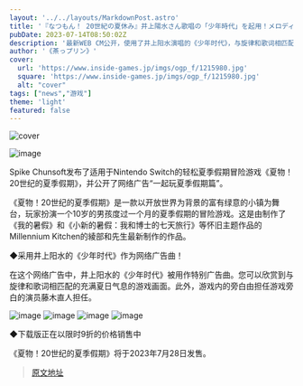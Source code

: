 ```yaml
---
layout: '../../layouts/MarkdownPost.astro'
title: '『なつもん！ 20世紀の夏休み』井上陽水さん歌唱の「少年時代」を起用！メロディや歌詞にマッチした“最新WEB CM”公開'
pubDate: 2023-07-14T08:50:02Z
description: '最新WEB CM公开，使用了井上阳水演唱的《少年时代》，与旋律和歌词相匹配'
author: '《茶っプリン》'
cover:
  url: 'https://www.inside-games.jp/imgs/ogp_f/1215980.jpg'
  square: 'https://www.inside-games.jp/imgs/ogp_f/1215980.jpg'
  alt: "cover"
tags: ["news","游戏"]
theme: 'light'
featured: false
---
```


![cover](https://www.inside-games.jp/imgs/ogp_f/1215980.jpg)

![image](https://www.inside-games.jp/imgs/zoom/1215971.jpg)

Spike Chunsoft发布了适用于Nintendo Switch的轻松夏季假期冒险游戏《夏物！20世纪的夏季假期》，并公开了网络广告“一起玩夏季假期篇”。

《夏物！20世纪的夏季假期》是一款以开放世界为背景的富有绿意的小镇为舞台，玩家扮演一个10岁的男孩度过一个月的夏季假期的冒险游戏。这是由制作了《我的暑假》和《小新的暑假：我和博士的七天旅行》等怀旧主题作品的Millennium Kitchen的綾部和先生最新制作的作品。

◆采用井上阳水的《少年时代》作为网络广告曲！

在这个网络广告中，井上阳水的《少年时代》被用作特别广告曲。您可以欣赏到与旋律和歌词相匹配的充满夏日气息的游戏画面。此外，游戏内的旁白由担任游戏旁白的演员藤木直人担任。

![image](https://www.inside-games.jp/imgs/zoom/1215974.jpg)
![image](https://www.inside-games.jp/imgs/zoom/1215975.jpg)
![image](https://www.inside-games.jp/imgs/zoom/1215976.jpg)
![image](https://www.inside-games.jp/imgs/zoom/1215977.jpg)

◆下载版正在以限时9折的价格销售中

《夏物！20世纪的夏季假期》将于2023年7月28日发售。

>[原文地址](https://www.inside-games.jp/article/2023/07/14/147205.html)  